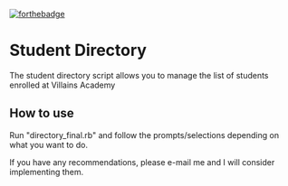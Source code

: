 [![forthebadge](http://forthebadge.com/images/badges/made-with-ruby.svg)](http://forthebadge.com)

# Student Directory #

The student directory script allows you to manage the list of students enrolled
at Villains Academy

## How to use ##

Run "directory_final.rb" and follow the prompts/selections depending on what you
want to do.

If you have any recommendations, please e-mail me and I will consider implementing
them.
